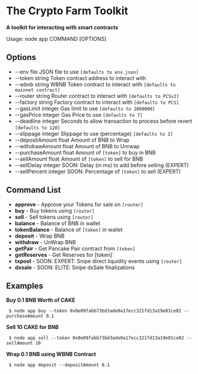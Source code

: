 # The Crypto Farm Toolkit

**A toolkit for interacting with smart contracts**

Usage: node app COMMAND [OPTIONS]

## Options

- --env file JSON file to use `[defaults to env.json]`
- --token string Token contract address to interact with  
- --wbnb string WBNB Token contract to interact with `[defaults to mainnet contract]`
- --router string Router contract to interact with `[defaults to PCSv2]`
- --factory string Factory contract to interact with `[defaults to PCS]` 
- --gasLimit integer Gas limit to use `[defaults to 2000000]`
- --gasPrice integer Gas Price to use `[defaults to 7]`
- --deadline integer Seconds to allow transaction to process before revert `[defaults to 120]`
- --slippage integer Slippage to use (percentage) `[defaults to 1]` 
- --depositAmount float Amount of BNB to Wrap  
- --withdrawAmount float Amount of BNB to Unrwap  
- --purchaseAmount float Amount of `[token]` to buy in BNB  
- --sellAmount float Amount of `[token]` to sell for BNB  
- --sellDelay integer SOON: Delay (in ms) to add before selling (EXPERT)  
- --sellPercent integer SOON: Percentage of `[token]` to sell (EXPERT)

## Command List

- **approve** - Approve your Tokens for sale on `[router]`
- **buy** - Buy tokens using `[router]` 
- **sell** - Sell tokens using `[router]`  
- **balance** - Balance of BNB in wallet  
- **tokenBalance** - Balance of `[token]` in wallet  
- **deposit** - Wrap BNB  
- **withdraw** - UnWrap BNB  
- **getPair** - Get Pancake Pair contract from `[token]`
- **getReserves** - Get Reserves for [token]`
- **txpool** - SOON: EXPERT: Snipe direct liquidity events using `[router]`
- **dxsale** - SOON: ELITE: Snipe dxSale finalizations


## Examples

**Buy 0.1 BNB Worth of CAKE**

` $ node app buy --token 0x0e09fabb73bd3ade0a17ecc321fd13a19e81ce82 --purchaseAmount 0.1`

**Sell 10 CAKE for BNB**

` $ node app sell --token 0x0e09fabb73bd3ade0a17ecc321fd13a19e81ce82 --sellAmount 10`

**Wrap 0.1 BNB using WBNB Contract**

` $ node app deposit --depositAmount 0.1`
